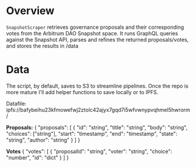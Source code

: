 
# Overview
`SnapshotScraper` retrieves governance proposals and their corresponding votes from the Arbitrum DAO Snapshot space. It runs GraphQL queries against the Snapshot API, parses and refines the returned proposals/votes, and stores the results in /data

# Data
The script, by default, saves to S3 to streamline pipelines.
Once the repo is more mature I'll add helper functions to save locally or to IPFS.

Datafile: ipfs://bafybeihu23kfmowefwj2ztolc42ajyx7gqd7i5wfvwnypvqhmel5hwrorm/

**Proposals:**
{
  "proposals": [
    {
      "id": "string",
      "title": "string",
      "body": "string",
      "choices": ["string"],
      "start": "timestamp",
      "end": "timestamp",
      "state": "string",
      "author": "string"
    }
  ]
}

**Votes**
{
  "votes": [
    {
      "proposalId": "string",
      "voter": "string",
      "choice": "number",
      "id": "dict"
    }
  ]
}


